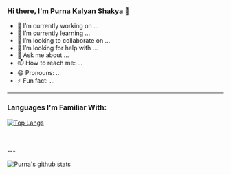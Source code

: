 ### Hi there, I'm Purna Kalyan Shakya 👋

<!--
**landxcape/landxcape** is a ✨ _special_ ✨ repository because its `README.md` (this file) appears on your GitHub profile.

Here are some ideas to get you started:
-->

- 🔭 I’m currently working on ...
- 🌱 I’m currently learning ...
- 👯 I’m looking to collaborate on ...
- 🤔 I’m looking for help with ...
- 💬 Ask me about ...
- 📫 How to reach me: ...
- 😄 Pronouns: ...
- ⚡ Fun fact: ...


---
### Languages I'm Familiar With:

[![Top Langs](https://github-readme-stats.vercel.app/api/top-langs/?username=landxcape&exclude_repo=rgb,dmd2-libraries,dmd2-learning,dmd2-animation_pt2,web-scrap,django-learn-2020)](https://github.com/landxcape/github-readme-stats)


<br/>
<br/>
---
<br/>

[![Purna's github stats](https://github-readme-stats.vercel.app/api?username=landxcape&show_icons=true&theme=radical)](https://github.com/landxcape/github-readme-stats)

